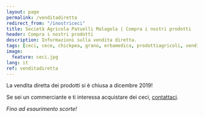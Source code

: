 ```yaml
---
layout: page
permalink: /venditadiretta
redirect_from: "/inostriceci"
title: Società Agricola Patuelli Malagola | Compra i nostri prodotti
header: Compra i nostri prodotti
description: Informazioni sulla vendita diretta.
tags: [ceci, cece, chickpea, grano, erbamedica, prodottiagricoli, vendita, veditadiretta]
image:
  feature: ceci.jpg
lang: it
ref: venditadiretta
---
```


La vendita diretta dei prodotti si è chiusa a dicembre 2019!    

Se sei un commerciante e ti interessa acquistare dei ceci, [contattaci](/contatti). 

*Fino ad esaurimento scorte!*